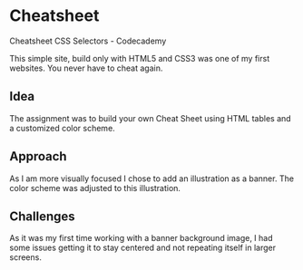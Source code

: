 # Cheatsheet
Cheatsheet CSS Selectors - Codecademy

This simple site, build only with HTML5 and CSS3 was one of my first websites. You never have to cheat again.

## Idea
The assignment was to build your own Cheat Sheet using HTML tables and a customized color scheme.

## Approach
As I am more visually focused I chose to add an illustration as a banner. The color scheme was adjusted to this illustration.

## Challenges
As it was my first time working with a banner background image, I had some issues getting it to stay centered and not repeating itself in larger screens.

